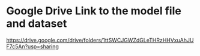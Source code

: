 # Google Drive Link to the model file and dataset

https://drive.google.com/drive/folders/1ttSWCJGWZdGLeTHRzHHVxuAhJUF7c5An?usp=sharing
